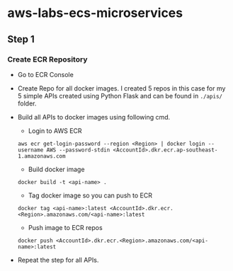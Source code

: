 ﻿# aws-labs-ecs-microservices

## Step 1
### Create ECR Repository
- Go to ECR Console
- Create Repo for all docker images. I created 5 repos in this case for my 5 simple APIs created using Python Flask and can be found in `./apis/` folder.
- Build all APIs to docker images using following cmd.

  - Login to AWS ECR
  ~~~
  aws ecr get-login-password --region <Region> | docker login --username AWS --password-stdin <AccountId>.dkr.ecr.ap-southeast-1.amazonaws.com
  ~~~
  - Build docker image
  ~~~
  docker build -t <api-name> .
  ~~~
  - Tag docker image so you can push to ECR
  ~~~
  docker tag <api-name>:latest <AccountId>.dkr.ecr.<Region>.amazonaws.com/<api-name>:latest
  ~~~
  - Push image to ECR repos
  ~~~
  docker push <AccountId>.dkr.ecr.<Region>.amazonaws.com/<api-name>:latest
  ~~~
- Repeat the step for all APIs.
